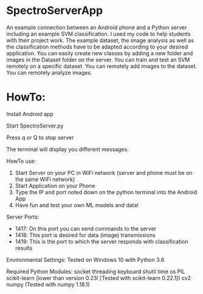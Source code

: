 # SpectroServerApp

An example connection between an Android phone and a Python server including an example SVM classification.
I used my code to help students with their project work.
The example dataset, the image analysis as well as the classification methods have to be adapted according to your desired application.
You can easily create new classes by adding a new folder and images in the Dataset folder on the server.
You can train and test an SVM remotely on a specific dataset.
You can remotely add images to the dataset.
You can remotely analyze images.

# HowTo:

Install Android app

Start SpectroServer.py

Press q or Q to stop server

The terminal will display you different messages.

HowTo use:
1. Start Server on your PC in WiFi network (server and phone must be on the same WiFi network)
2. Start Application on your Phone
3. Type the IP and port noted down on the python terminal into the Android App
4. Have fun and test your own ML models and data!


Server Ports:
- 1417: On this port you can send commands to the server
- 1418: This port is desired for data (image) transmissions
- 1419: This is the port to which the server responds with classification results



Environmental Settings:
Tested on Windows 10 with Python 3.6

Required Python Modules:
socket
threading
keyboard
shutil
time
os
PIL
scikit-learn (lower than version 0.23! [Tested with scikit-learn 0.22.1])
cv2
numpy (Tested with numpy 1.18.1)